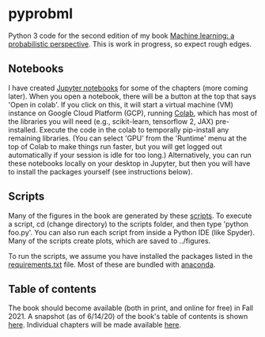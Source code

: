 # pyprobml
Python 3 code for the second edition of my book [Machine learning: a probabilistic perspective](http://people.cs.ubc.ca/~murphyk/MLbook/). This is work in progress, so expect rough edges.

## Notebooks

I have created [Jupyter notebooks](https://github.com/probml/pyprobml/tree/master/notebooks) for some of the chapters (more coming later). When you open a notebook, there will be a button at the top that says 'Open in colab'. If you click on this, it will start a virtual machine (VM) instance on Google Cloud Platform (GCP), running [Colab](https://colab.sandbox.google.com/notebooks/welcome.ipynb),  which has most of the libraries you will need (e.g., scikit-learn, tensorflow 2, JAX) pre-installed. Execute the code in the colab to temporally pip-install any remaining libraries. (You can select 'GPU' from the 'Runtime' menu at the top of Colab to make things run faster, but you will get logged out automatically if your session is idle for too long.) Alternatively, you can run these notebooks locally on your desktop in Jupyter, but then you will have to install the packages yourself (see instructions below).

<!--
* [Introduction](https://nbviewer.jupyter.org/github/probml/pyprobml/blob/master/notebooks/intro/intro.ipynb?flush_cache=true)
-->

## Scripts

Many of the figures in the book are generated by these  [scripts](scripts). To execute a script, cd (change directory) to the scripts folder, and then type 'python foo.py'. You can also run each script from inside a Python IDE (like Spyder).
Many of the scripts create plots, which are saved to ../figures.

To run the scripts, we assume you have installed the packages listed in the [requirements.txt](https://github.com/probml/pyprobml/scripts/requirements.txt) file.
Most of these are bundled with [anaconda](https://www.anaconda.com/distribution/). 

## Table of contents

The book should become available (both in print, and online for free) in Fall 2021.
A snapshot (as of 6/14/20) of the book's table of contents is shown 
[here](https://github.com/probml/pyprobml/blob/master/toc-200614.png).
Individual chapters will be made available
[here](https://github.com/probml/pyprobml/tree/master/chapters). 

 






